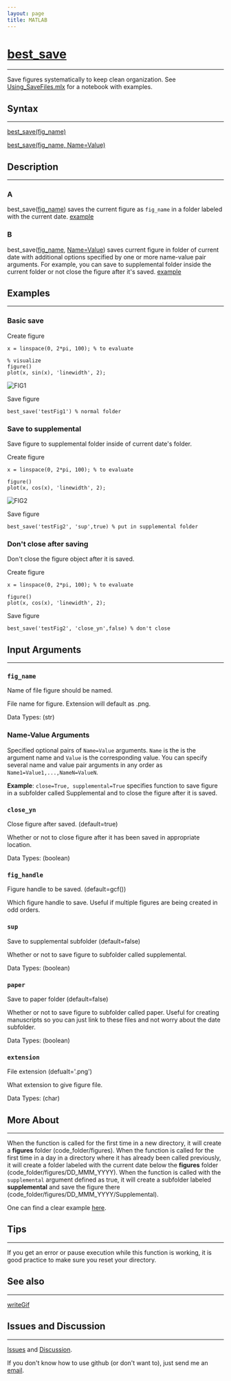 ```yaml
---
layout: page
title: MATLAB
---
```


# [best_save](https://github.com/tulimid1/savingFiles/blob/main/best_save.m)
---

Save figures systematically to keep clean organization. See [Using_SaveFiles.mlx](https://github.com/tulimid1/savingFiles/blob/main/Using_SaveFiles.mlx) for a notebook with examples. 

## Syntax
---

[best_save(fig_name)](#a)

[best_save(fig_name, Name=Value)](#b)

## Description
---
### A
best_save([fig_name](#fig_name)) saves the current figure as `fig_name` in a folder labeled with the current date. [example](#basic-save)

### B 
best_save([fig_name](#fig_name), [Name=Value](#name-value-arguments)) saves current figure in folder of current date with additional options specified by one or more name-value pair arguments. For example, you can save to supplemental folder inside the current folder or not close the figure after it's saved. [example](#save-to-supplemental)

## Examples 
---
### Basic save
Create figure
    
    x = linspace(0, 2*pi, 100); % to evaluate

    % visualize
    figure()
    plot(x, sin(x), 'linewidth', 2);

![FIG1](/assets/testFig1m.png)

Save figure 

    best_save('testFig1') % normal folder 

### Save to supplemental
Save figure to supplemental folder inside of current date's folder.

Create figure
    
    x = linspace(0, 2*pi, 100); % to evaluate
    
    figure()
    plot(x, cos(x), 'linewidth', 2);

![FIG2](/assets/testFig2m.png)

Save figure 

    best_save('testFig2', 'sup',true) % put in supplemental folder  

### Don't close after saving 
Don't close the figure object after it is saved.

Create figure
    
    x = linspace(0, 2*pi, 100); % to evaluate
    
    figure()
    plot(x, cos(x), 'linewidth', 2);

Save figure 

    best_save('testFig2', 'close_yn',false) % don't close  

## Input Arguments
---
### ```fig_name```
Name of file figure should be named. 

File name for figure. Extension will default as .png. 

Data Types: (str)

### Name-Value Arguments

Specified optional pairs of ```Name=Value``` arguments. ```Name``` is the is the argument name and ```Value``` is the corresponding value. You can specify several name and value pair arguments in any order as ```Name1=Value1,...,NameN=ValueN```. 

**Example**: ```close=True, supplemental=True``` specifies function to save figure in a subfolder called Supplemental and to close the figure after it is saved. 

### ```close_yn```
Close figure after saved. (default=true)

Whether or not to close figure after it has been saved in appropriate location. 

Data Types: (boolean)

### `fig_handle`
Figure handle to be saved. (default=gcf())

Which figure handle to save. Useful if multiple figures are being created in odd orders. 

### ```sup```
Save to supplemental subfolder (default=false)

Whether or not to save figure to subfolder called supplemental. 

Data Types: (boolean)

### `paper`
Save to paper folder (default=false)

Whether or not to save figure to subfolder called paper. Useful for creating manuscripts so you can just link to these files and not worry about the date subfolder. 

Data Types: (boolean)

### `extension`
File extension (defualt='.png')

What extension to give figure file. 

Data Types: (char)

## More About 
---

When the function is called for the first time in a new directory, it will create a **figures** folder (code_folder/figures). When the function is called for the first time in a day in a directory where it has already been called previously, it will create a folder labeled with the current date below the **figures** folder (code_folder/figures/DD_MMM_YYYY). When the function is called with the `supplemental` argument defined as true, it will create a subfolder labeled **supplemental** and save the figure there (code_folder/figures/DD_MMM_YYYY/Supplemental). 

One can find a clear example [here](https://github.com/tulimid1/savingFiles/tree/main/figures). 

## Tips 
---

If you get an error or pause execution while this function is working, it is good practice to make sure you reset your directory. 

## See also
---

[writeGif](https://tulimid1.github.io/savingFiles/writeGif_m/)

## Issues and Discussion 
---

[Issues](https://github.com/tulimid1/savingFiles/issues) and [Discussion](https://github.com/tulimid1/savingFiles/discussions).

If you don't know how to use github (or don't want to), just send me an [email](mailto:tulimid@udel.edu). 
